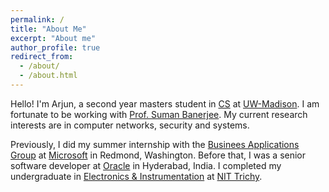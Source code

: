 ```yaml
---
permalink: /
title: "About Me"
excerpt: "About me"
author_profile: true
redirect_from: 
  - /about/
  - /about.html
---
```


Hello! I'm Arjun, a second year masters student in [CS](https://www.cs.wisc.edu/) at [UW-Madison](https://www.wisc.edu/). I am fortunate to be working with [Prof. Suman Banerjee](http://pages.cs.wisc.edu/~suman/). My current research interests are in computer networks, security and systems.

Previously, I did my summer internship with the [Businees Applications Group](https://dynamics.microsoft.com/en-us/microsoft-power-platform/) at [Microsoft](https://www.microsoft.com/) in Redmond, Washington. Before that, I was a senior software developer at [Oracle](https://www.oracle.com/index.html) in Hyderabad, India. I completed my undergraduate in [Electronics & Instrumentation](https://www.nitt.edu/home/academics/departments/ice/) at [NIT Trichy](https://www.nitt.edu/).
